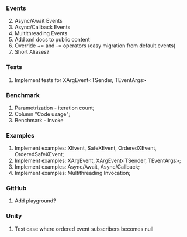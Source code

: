 ### Events
2. Async/Await Events
3. Async/Callback Events
4. Multithreading Events
5. Add xml docs to public content
6. Override += and -= operators (easy migration from default events)
8. Short Aliases?

### Tests
1. Implement tests for XArgEvent<TSender, TEventArgs>

### Benchmark
1. Parametrization - iteration count;
2. Column "Code usage";
3. Benchmark - Invoke

### Examples
1. Implement examples: XEvent, SafeXEvent, OrderedXEvent, OrderedSafeXEvent;
2. Implement examples: XArgEvent<TEventArgs>, XArgEvent<TSender, TEventArgs>;
3. Implement examples: Async/Await, Async/Callback;
4. Implement examples: Multithreading Invocation;
  
### GitHub
1. Add playground?

### Unity
1. Test case where ordered event subscribers becomes null
